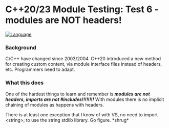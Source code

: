 # C++20/23 Module Testing: Test 6 - modules are NOT headers!
[![Language](https://img.shields.io/badge/Language-C%2B%2B%2C%20C%2B%2B20%20%26%20C%2B%2B23-blue)](https://github.com/GeorgePimpleton/modules_testing/)

### Background
C/C++ have changed since 2003/2004.  C++20 introduced a new method for creating custom content, via module interface files instead of headers, etc.  Programmers need to adapt.

### What this does
One of the hardest things to learn and remember is ***modules are not headers, imports are not #includes!!!!!!!!***  With modules there is no implicit chaining of modules as happens with headers.

There is at least one exception that I know of with VS, no need to import \<string\>; to use the string stdlib library.  Go figure.  \*shrug\*
